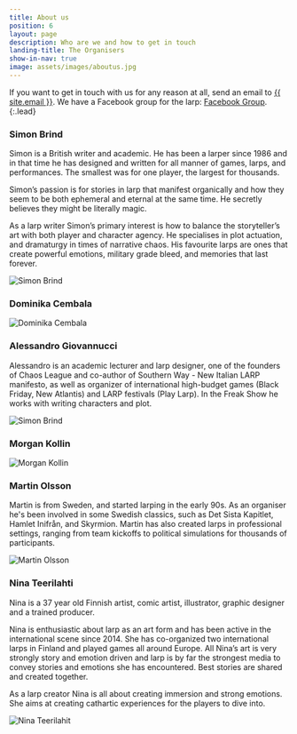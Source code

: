```yaml
---
title: About us
position: 6
layout: page
description: Who are we and how to get in touch
landing-title: The Organisers
show-in-nav: true
image: assets/images/aboutus.jpg
---
```


If you want to get in touch with us for any reason at all, send an email to <a href="mailto:{{ site.email }}">{{ site.email }}</a>. We have a Facebook group for the larp: <a href="{{ site.facebook_url }}" target="blank">Facebook Group</a>.
{:.lead}

<div class="row">
<div class="7u 12u$(small)" markdown="1">

### Simon Brind

Simon is a British writer and academic. He has been a larper since 1986 and in that time he has designed and written for all manner of games, larps, and performances. The smallest was for one player, the largest for thousands.

Simon’s passion is for stories in larp that manifest organically and how they seem to be both ephemeral and eternal at the same time. He secretly believes they might be literally magic.

As a larp writer Simon’s primary interest is how to balance the storyteller’s art with both player and character agency. He specialises in plot actuation, and dramaturgy in times of narrative chaos. His favourite larps are ones that create powerful emotions, military grade bleed, and memories that last forever.

</div>
<div class="5u 12u$(small)">
<img src="assets/images/simon.jpg" class="image fit" alt="Simon Brind" />
</div>
</div>



<div class="row">
<div class="7u 12u$(small)" markdown="1">

### Dominika Cembala

</div>
<div class="5u 12u$(small)">
<img src="assets/images/dominika.jpg" class="image fit" alt="Dominika Cembala" />
</div>
</div>

<div class="row">
<div class="7u 12u$(small)" markdown="1">

### Alessandro Giovannucci

Alessandro is an academic lecturer and larp designer, one of the founders of Chaos League and co-author of Southern Way - New Italian LARP manifesto, as well as organizer of international high-budget games (Black Friday, New Atlantis) and LARP festivals (Play Larp). In the Freak Show he works with writing characters and plot.

</div>
<div class="5u 12u$(small)">
<img src="assets/images/alessandro.jpg" class="image fit" alt="Simon Brind" />
</div>
</div>

<div class="row">
<div class="7u 12u$(small)" markdown="1">

### Morgan Kollin

</div>
<div class="5u 12u$(small)">
<img src="assets/images/morgan.jpg" class="image fit" alt="Morgan Kollin" />
</div>
</div>

<div class="row">
<div class="7u 12u$(small)" markdown="1">

### Martin Olsson

Martin is from Sweden, and started larping in the early 90s. As an organiser he's been involved in some Swedish classics, such as Det Sista Kapitlet, Hamlet Inifrån, and Skyrmion. Martin has also created larps in professional settings, ranging from team kickoffs to political simulations for thousands of participants.

</div>
<div class="5u 12u$(small)">
<img src="assets/images/martin.jpg" class="image fit" alt="Martin Olsson" />
</div>
</div>

<div class="row">
<div class="7u 12u$(small)" markdown="1">

### Nina Teerilahti

Nina is a 37 year old Finnish artist, comic artist, illustrator, graphic designer and a trained producer.

Nina is enthusiastic about larp as an art form and has been active in the international scene since 2014. She has co-organized two international larps in Finland and played games all around Europe. All Nina’s art is very strongly story and emotion driven and larp is by far the strongest media to convey stories and emotions she has encountered. Best stories are shared and created together.

As a larp creator Nina is all about creating immersion and strong emotions. She aims at creating cathartic experiences for the players to dive into.

</div>
<div class="5u 12u$(small)">
<img src="assets/images/Nina.jpg" class="image fit" alt="Nina Teerilahit" />
</div>
</div>

